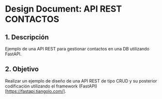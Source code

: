 # Design Document: API REST CONTACTOS

## 1. Descripción
Ejemplo de una API REST para gestionar contactos en una DB utilizando FastAPI.


## 2. Objetivo
Realizar un ejemplo de diseño de una API REST de tipo CRUD y su posterior codificación utilizando el framework (FastAPI) [https://fastapi.tiangolo.com/].
